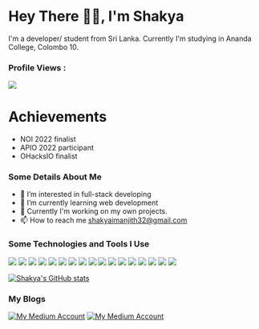 # Hey There 👋👋, I'm Shakya
I'm a developer/ student from Sri Lanka. Currently I'm studying in Ananda College, Colombo 10.

### Profile Views :<br>
  <img src="https://profile-counter.glitch.me/shakyapeiris/count.svg" />
  
# Achievements
- NOI 2022 finalist
- APIO 2022 participant
- OHacksIO finalist

### Some Details About Me
- 👀 I’m interested in full-stack developing
- 🌱 I’m currently learning web development
- 💞️ Currently I'm working on my own projects.
- 📫 How to reach me shakyaimanjith32@gmail.com

### Some Technologies and Tools I Use
<img src="https://img.shields.io/badge/c++%20-%2300599C.svg?&style=for-the-badge&logo=c%2B%2B&logoColor=white">   <img src="https://img.shields.io/badge/python%20-%2314354C.svg?&style=for-the-badge&logo=python&logoColor=white"> <img src="https://img.shields.io/badge/Node.js-43853D?style=for-the-badge&logo=node.js&logoColor=white"> <img src="https://img.shields.io/badge/TypeScript-007ACC?style=for-the-badge&logo=typescript&logoColor=white"> <img src="https://img.shields.io/badge/MongoDB-4EA94B?style=for-the-badge&logo=mongodb&logoColor=white"> <img src="https://img.shields.io/badge/javascript%20-%23323330.svg?&style=for-the-badge&logo=javascript&logoColor=%23F7DF1E">   <img src="https://img.shields.io/badge/html5%20-%23E34F26.svg?&style=for-the-badge&logo=html5&logoColor=white">   <img src="https://img.shields.io/badge/css3%20-%231572B6.svg?&style=for-the-badge&logo=css3&logoColor=white">   <img src="https://img.shields.io/badge/react%20-%2320232a.svg?&style=for-the-badge&logo=react&logoColor=%2361DAFB">  <img src="https://img.shields.io/badge/Angular-DD0031?style=for-the-badge&logo=angular&logoColor=white"> <img src="https://img.shields.io/badge/bootstrap%20-%23563D7C.svg?&style=for-the-badge&logo=bootstrap&logoColor=white"> <img src="https://img.shields.io/badge/Django-092E20?style=for-the-badge&logo=django&logoColor=white"> <img src="https://img.shields.io/badge/Flask-000000?style=for-the-badge&logo=flask&logoColor=white">  <img src="https://img.shields.io/badge/git%20-%23F05033.svg?&style=for-the-badge&logo=git&logoColor=white"/> <img src="https://img.shields.io/badge/Docker-007ACC?style=for-the-badge&logo=docker&logoColor=white"> <img src="https://img.shields.io/badge/Github%20CI%20CD-007ACC?style=for-the-badge&logo=github-actions&logoColor=white">   <img src="http://img.shields.io/badge/-VS%20Code-000000?style=for-the-badge&logo=Visual-studio-code&logoColor=blue"> 

[![Shakya's GitHub stats](https://github-readme-stats.vercel.app/api?username=shakyapeiris&show_icons=true)](https://github.com/shakyapeiris/github-readme-stats)

### My Blogs
[![My Medium Account](https://img.shields.io/badge/Medium-12100E?style=for-the-badge&logo=medium&logoColor=white)](https://shakyapeiris.medium.com/)
[![My Medium Account](https://img.shields.io/badge/dev.to-0A0A0A?style=for-the-badge&logo=dev.to&logoColor=white)](https://dev.to/shakyapeiris)
	

<!---
shakyapeiris/shakyapeiris is a ✨ special ✨ repository because its `README.md` (this file) appears on your GitHub profile.
You can click the Preview link to take a look at your changes.
--->
